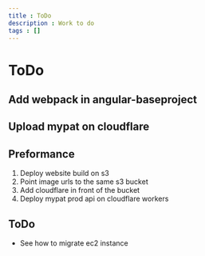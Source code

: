 ```yaml
---
title : ToDo
description : Work to do
tags : []
---
```


# ToDo

## Add webpack in angular-baseproject
## Upload mypat on cloudflare

## Preformance
1. Deploy website build on s3
2. Point image urls to the same s3 bucket
3. Add cloudflare in front of the bucket
4. Deploy mypat prod api on cloudflare workers

## ToDo
* See how to migrate ec2 instance
